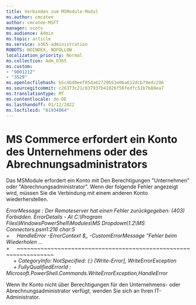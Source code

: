 ```yaml
---
title: Verbinden zum MSModule-Modul
ms.author: cmcatee
author: cmcatee-MSFT
manager: scotv
ms.audience: Admin
ms.topic: article
ms.service: o365-administration
ROBOTS: NOINDEX, NOFOLLOW
localization_priority: Normal
ms.collection: Adm_O365
ms.custom:
- "9001212"
- "3529"
ms.openlocfilehash: b5c4bd0eef05da62729b53e06a612dcb79edc296
ms.sourcegitcommit: c26373c21c837937b41026f56fedfc51b7b80ea7
ms.translationtype: MT
ms.contentlocale: de-DE
ms.lasthandoff: 01/12/2022
ms.locfileid: "61934064"
---
```

# <a name="mscommerce-requires-a-company-or-billing-administrator-account"></a>MS Commerce erfordert ein Konto des Unternehmens oder des Abrechnungsadministrators

Das MSModule erfordert ein Konto mit Den Berechtigungen "Unternehmen" oder "Abrechnungsadministrator". Wenn der folgende Fehler angezeigt wird, müssen Sie die Verbindung mit einem anderen Konto wiederherstellen.

*ErrorMessage : Der Remoteserver hat einen Fehler zurückgegeben: (403) Forbidden. ErrorDetails - At C:\Program Files\WindowsPowerShell\Modules\MS Dropdown\1.2\MS Connectors.psm1:216 char:5*<br>
*+&nbsp;&nbsp;&nbsp;&nbsp;&nbsp;HandleError -ErrorContext $_ -CustomErrorMessage "Fehler beim Wiederholen ...*<br>
\+&nbsp;&nbsp;&nbsp;&nbsp;&nbsp;~~~~~~~~~~~~~~~~~~~~~~~~~~~~~~~~~~~~~~~~~~~~~~~~~~~~~~~~~~~~~~~~~<br>
&nbsp;&nbsp;&nbsp;&nbsp;&nbsp;*+ CategoryInfo: NotSpecified: (:) [Write-Error], WriteErrorException*<br>
&nbsp;&nbsp;&nbsp;&nbsp;&nbsp;*+ FullyQualifiedErrorId : Microsoft.PowerShell.Commands.WriteErrorException,HandleError*

Wenn Ihr Konto nicht über Berechtigungen für den Unternehmens- oder Abrechnungsadministrator verfügt, wenden Sie sich an Ihren IT-Administrator.
